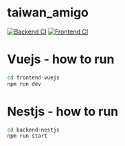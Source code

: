 # taiwan_amigo

[![Backend CI](https://github.com/momipochi/taiwan_amigo/actions/workflows/main_backend.yml/badge.svg)](https://github.com/momipochi/taiwan_amigo/actions/workflows/main_backend.yml)
[![Frontend CI](https://github.com/momipochi/taiwan_amigo/actions/workflows/main_frontend.yml/badge.svg)](https://github.com/momipochi/taiwan_amigo/actions/workflows/main_frontend.yml)

# Vuejs - how to run

```sh
cd frontend-vuejs
npm run dev
```

# Nestjs - how to run
```sh
cd backend-nestjs
npm run start
```